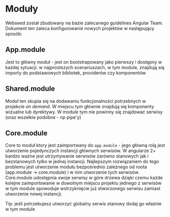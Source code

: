 # Moduły

Webseed został zbudowany na bazie zalecanego guidelines Angular Team. Dokument ten zaleca konfigurowanie nowych projektów w następujący sposób:

## App.module
Jest to główny moduł - jest on bootstrapowany jako pierwszy i dostępny w każdej sytuacji. w najprostszych scenariuszach, w tym module, znajdują się importy do podstawowych bibliotek, providerów czy komponentów 

## Shared.module
Moduł ten skupia się na dodawaniu funkcjonalności potrzebnych w projekcie _on demand_. W miejscu tym głównie znajdują się komponenty wizualne lub dyrektywy. W module tym nie powinny się znajdować serwisy (oraz wszelkie podobne - np pipe'y)

## Core.module
Core to moduł ktory jest zaimportwany do `app.module` - jego główną rolą jest utworzenie pojedynczych instancji głównych serwisów. W angularze 2+ bardzo ważne jest utrzymywanie serwisów zarówno stanowych jak i bezstanowych tylko w jednej instancji. Najlepszym rozwiązaniem do tego problemu jest utworzenie modułu bezpośrednio zależnego od roota (app.module -> core.module) i w nim utworzenie tych serwisów. Core.module udostępnia swoje serwisy w góre drzewa dzięki czemu każde kolejne zaimportowanie w dowolnym miejscu projektu jednego z serwisów w tym module spowoduje wstrzyknięcie już stworzonego serwisu zamiast utworzenie nowej instancji.

Tip: jeśli potrzebujesz utworzyć globalny serwis stanowy dodaj go właśnie w tym module   
